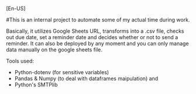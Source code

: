 [En-US]

#This is an internal project to automate some of my actual time during work.

Basically, it utilizes Google Sheets URL, transforms into a .csv file, checks out due date, set a reminder date and decides whether or not to send a reminder.
It can also be deployed by any moment and you can only manage data manually on the google sheets file.

Tools used:
* Python-dotenv (for sensitive variables)
* Pandas & Numpy (to deal with dataframes maipulation) and
* Python's SMTPlib

